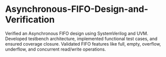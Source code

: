 # Asynchronous-FIFO-Design-and-Verification
Verified an Asynchronous FIFO design using SystemVerilog and UVM. Developed testbench architecture, implemented functional test cases, and ensured coverage closure. Validated FIFO features like full, empty, overflow, underflow, and concurrent read/write operations.
